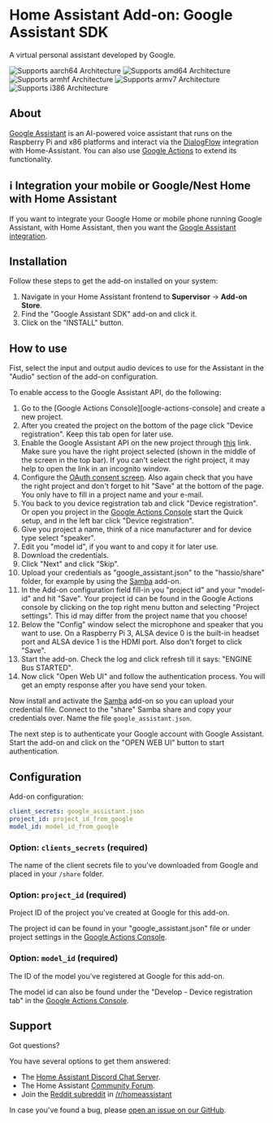 # Home Assistant Add-on: Google Assistant SDK

A virtual personal assistant developed by Google.

![Supports aarch64 Architecture][aarch64-shield] ![Supports amd64 Architecture][amd64-shield] ![Supports armhf Architecture][armhf-shield] ![Supports armv7 Architecture][armv7-shield] ![Supports i386 Architecture][i386-shield]

## About

[Google Assistant][google-assistant] is an AI-powered voice assistant that runs on the Raspberry Pi and x86 platforms and interact via the [DialogFlow][dialogflow-integration] integration with Home-Assistant. You can also use [Google Actions][google-actions] to extend its functionality.

## ℹ️ Integration your mobile or Google/Nest Home with Home Assistant

If you want to integrate your Google Home or mobile phone running Google Assistant, with Home Assistant, then you want the [Google Assistant integration][google-assistant-integration].

## Installation

Follow these steps to get the add-on installed on your system:

1. Navigate in your Home Assistant frontend to **Supervisor** -> **Add-on Store**.
2. Find the "Google Assistant SDK" add-on and click it.
3. Click on the "INSTALL" button.

## How to use

Fist, select the input and output audio devices to use for the Assistant in the "Audio" section of the add-on configuration.

To enable access to the Google Assistant API, do the following:

1. Go to the [Google Actions Console][oogle-actions-console] and create a new project.
1. After you created the project on the bottom of the page click "Device registration". Keep this tab open for later use.
1. Enable the Google Assistant API on the new project through [this][google-assistant-api] link. Make sure you have the right project selected (shown in the middle of the screen in the top bar). If you can't select the right project, it may help to open the link in an incognito window.
1. Configure the [OAuth consent screen][google-oauth-concent]. Also again check that you have the right project and don't forget to hit "Save" at the bottom of the page. You only have to fill in a project name and your e-mail.
1. You back to you device registration tab and click "Device registration". Or open you project in the [Google Actions Console][google-actions-console] start the Quick setup, and in the left bar click "Device registration".
1. Give you project a name, think of a nice manufacturer and for device type select "speaker".
1. Edit you "model id", if you want to and copy it for later use.
1. Download the credentials.
1. Click "Next" and click "Skip".
1. Upload your credentials as "google_assistant.json" to the "hassio/share" folder, for example by using the [Samba][samba-addon] add-on.
1. In the Add-on configuration field fill-in you "project id" and your "model-id" and hit "Save". Your project id can be found in the Google Actions console by clicking on the top right menu button and selecting "Project settings". This id may differ from the project name that you choose!
1. Below the "Config" window select the microphone and speaker that you want to use. On a Raspberry Pi 3, ALSA device 0 is the built-in headset port and ALSA device 1 is the HDMI port. Also don't forget to click "Save".
1. Start the add-on. Check the log and click refresh till it says: "ENGINE Bus STARTED".
1. Now click "Open Web UI" and follow the authentication process. You will get an empty response after you have send your token.

Now install and activate the [Samba][samba-addon] add-on so you can upload your credential file. Connect to the "share" Samba share and copy your credentials over. Name the file `google_assistant.json`.

The next step is to authenticate your Google account with Google Assistant. Start the add-on and click on the "OPEN WEB UI" button to start authentication.

## Configuration

Add-on configuration:

```yaml
client_secrets: google_assistant.json
project_id: project_id_from_google
model_id: model_id_from_google
```

### Option: `clients_secrets` (required)

The name of the client secrets file to you've downloaded from Google and placed in your `/share` folder.

### Option: `project_id` (required)

Project ID of the project you've created at Google for this add-on.

The project id can be found in your "google_assistant.json" file or under project settings in the [Google Actions Console][google-actions-console].

### Option: `model_id` (required)

The ID of the model you've registered at Google for this add-on.

The model id can also be found under the "Develop - Device registration tab" in the [Google Actions Console][google-actions-console].

## Support

Got questions?

You have several options to get them answered:

- The [Home Assistant Discord Chat Server][discord].
- The Home Assistant [Community Forum][forum].
- Join the [Reddit subreddit][reddit] in [/r/homeassistant][reddit]

In case you've found a bug, please [open an issue on our GitHub][issue].

[aarch64-shield]: https://img.shields.io/badge/aarch64-no-red.svg
[amd64-shield]: https://img.shields.io/badge/amd64-yes-green.svg
[armhf-shield]: https://img.shields.io/badge/armhf-no-red.svg
[armv7-shield]: https://img.shields.io/badge/armv7-yes-green.svg
[dialogflow-integration]: https://www.home-assistant.io/integrations/dialogflow/
[discord]: https://discord.gg/c5DvZ4e
[forum]: https://community.home-assistant.io
[google-actions]: https://actions.google.com/
[google-actions-console]: https://console.actions.google.com/
[google-assistant-api]: https://console.developers.google.com/apis/api/embeddedassistant.googleapis.com/overview
[google-assistant-integration]: https://www.home-assistant.io/integrations/google_assistant/
[google-assistant]: https://assistant.google.com/
[google-oauth-client]: https://console.developers.google.com/apis/credentials/oauthclient
[google-platform-project]: https://console.cloud.google.com/project
[i386-shield]: https://img.shields.io/badge/i386-no-red.svg
[issue]: https://github.com/home-assistant/hassio-addons/issues
[reddit]: https://reddit.com/r/homeassistant
[repository]: https://github.com/hassio-addons/repository
[samba-addon]: https://github.com/home-assistant/hassio-addons/tree/master/samba
[google-oauth-concent]: https://console.developers.google.com/apis/credentials/consent
